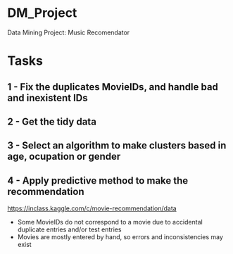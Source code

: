 # DM_Project
Data Mining Project: Music Recomendator

# Tasks

## 1 - Fix the duplicates MovieIDs, and handle bad and inexistent IDs

## 2 - Get the tidy data

## 3 - Select an algorithm to make clusters based in age, ocupation or gender

## 4 - Apply predictive method to make the recommendation


https://inclass.kaggle.com/c/movie-recommendation/data





- Some MovieIDs do not correspond to a movie due to accidental duplicate
entries and/or test entries
- Movies are mostly entered by hand, so errors and inconsistencies may exist
